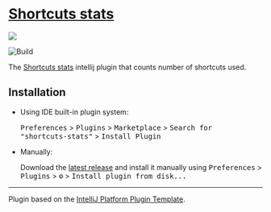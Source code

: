 # [Shortcuts stats](https://plugins.jetbrains.com/plugin/14712-shortcuts-stats)
[![](https://plugins.jetbrains.com/files/14712/146389/icon/default.svg)](https://plugins.jetbrains.com/plugin/14712-shortcuts-stats)

![Build](https://github.com/marbor112/shortcuts-stats/workflows/Build/badge.svg)

<!-- Plugin description -->
The [Shortcuts stats](https://plugins.jetbrains.com/plugin/14712-shortcuts-stats) intellij plugin that counts number of shortcuts used.
<!-- Plugin description end -->

## Installation

- Using IDE built-in plugin system:

  <kbd>Preferences</kbd> > <kbd>Plugins</kbd> > <kbd>Marketplace</kbd> > <kbd>Search for "shortcuts-stats"</kbd> >
  <kbd>Install Plugin</kbd>

- Manually:

  Download the [latest release](https://github.com/marbor112/shortcuts-stats/releases/latest) and install it manually using
  <kbd>Preferences</kbd> > <kbd>Plugins</kbd> > <kbd>⚙️</kbd> > <kbd>Install plugin from disk...</kbd>


---
Plugin based on the [IntelliJ Platform Plugin Template][template].

[template]: https://github.com/JetBrains/intellij-platform-plugin-template
